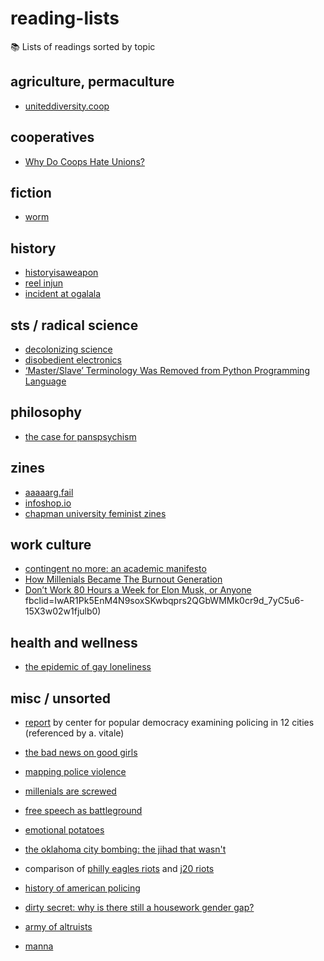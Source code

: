 # reading-lists
📚 Lists of readings sorted by topic

## agriculture, permaculture
  * [uniteddiversity.coop](http://library.uniteddiversity.coop/)
  
## cooperatives
  * [Why Do Coops Hate Unions?](http://organizing.work/2019/04/why-do-coops-hate-unions/?fbclid=IwAR3F4mJQyXdin82daIPb4RMjmq2MHvbuqDtoL3-_dRdN3eRxrbH9iCS8Rxc)

## fiction
  * [worm](https://parahumans.wordpress.com/)
  
## history
  * [historyisaweapon](http://historyisaweapon.com/)
  * [reel injun](https://en.wikipedia.org/wiki/Reel_Injun)
  * [incident at ogalala](https://en.wikipedia.org/wiki/Incident_at_Oglala)
  
## sts / radical science
  * [decolonizing science](https://medium.com/@chanda/decolonising-science-reading-list-339fb773d51f#.x0dvzakgw)
  * [disobedient electronics](http://www.disobedientelectronics.com/resources/Hertz-Disobedient-Electronics-Protest-201801081332c.pdf)
  * [‘Master/Slave’ Terminology Was Removed from Python Programming Language](https://motherboard.vice.com/en_us/article/8x7akv/masterslave-terminology-was-removed-from-python-programming-language?utm_source=mbfb&)
  
## philosophy
  * [the case for panspsychism](https://philosophynow.org/issues/121/The_Case_For_Panpsychism)
  
## zines
  * [aaaaarg.fail](http://aaaaarg.fail/collection/list)
  * [infoshop.io](http://infoshop.io/)
  * [chapman university feminist zines](http://digitalcommons.chapman.edu/feminist_zines/)
  
## work culture
  * [contingent no more: an academic manifesto](https://thebaffler.com/the-poverty-of-theory/contingent-no-more)
  * [How Millenials Became The Burnout Generation](https://www.buzzfeednews.com/article/annehelenpetersen/millennials-burnout-generation-debt-work?fbclid=IwAR3KJ7_yxbjJO7RhRStjtQ1BDv_eUGMjNpqtj3P6tRDIDsRIYvsDd70fGB8)
  * [Don’t Work 80 Hours a Week for Elon Musk, or Anyone](https://www.vice.com/en_us/article/ev3b3p/dont-work-80-hours-a-week-for-elon-musk-or-anyone?utm_source=vicefbus&fbclid=IwAR1hPsfg9qSJDwrbIPC3nxuj-UAMwytVhPaAZ739EoWFzwYHynjG_mDQrTM)
fbclid=IwAR1Pk5EnM4N9soxSKwbqprs2QGbWMMk0cr9d_7yC5u6-15X3w02w1fjulb0)
  
## health and wellness
* [the epidemic of gay loneliness](http://highline.huffingtonpost.com/articles/en/gay-loneliness/)






## misc / unsorted


  * [report](https://populardemocracy.org/news-and-publications/report-examining-12-city-county-budgets-reveals-heavy-spending-policing) by center for popular democracy examining policing in 12 cities (referenced by a. vitale)

  * [the bad news on good girls](https://mobile.nytimes.com/2017/11/24/opinion/sunday/girls-parents-boys-gender.html)
  * [mapping police violence](https://mappingpoliceviolence.org/)

  * [millenials are screwed](http://highline.huffingtonpost.com/articles/en/poor-millennials/)
  * [free speech as battleground](https://www.jacobinmag.com/2017/04/free-speech-charles-murray-campus-protest)
  * [emotional potatoes](https://medium.com/@katecom/the-potato-metaphor-for-emotional-labor-4d2d369d33d7)
  * [the oklahoma city bombing: the jihad that wasn't](https://fair.org/extra/the-oklahoma-city-bombing/)
  * comparison of [philly eagles riots](https://www.youtube.com/watch?v=U_3DyPEYO54&feature=youtu.be) and [j20 riots](https://www.youtube.com/watch?v=OHoNGQeYFMI&feature=youtu.be)
  * [history of american policing](http://originalpeople.org/slave-patrols-police/)
  * [dirty secret: why is there still a housework gender gap?](https://www.theguardian.com/inequality/2018/feb/17/dirty-secret-why-housework-gender-gap)
  * [army of altruists](https://theanarchistlibrary.org/library/david-graeber-army-of-altruists)
  * [manna](http://marshallbrain.com/manna1.htm)
